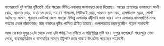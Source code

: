 বাগেরহাটে দুই ঘণ্টার বৃষ্টিতেই পৌর শহরের বিভিন্ন এলাকায় জলাবদ্ধতা দেখা দিয়েছে। শহরের প্রাণকেন্দ্র খানজাহান আলী রোড, সাধনার মোড়, রাহাতের মোড়, শহরের শালতলা, পিটিআই মোড়, খারদার স্কুল রোড, হাসপাতাল সড়ক, পোস্ট অফিসের সামনে, পুরাতন কোর্টসহ জেলা সদরের বিভিন্ন এলাকায় হাঁটুপানি জমে যায়। এসব এলাকার ব্যবসাপ্রতিষ্ঠানসহ শহরের প্রধান কাঁচাবাজার, মাছ বাজারও বৃষ্টির পানিতে প্লাবিত হয়েছে। জলাবদ্ধতায় চরম দুর্ভোগে পড়েন শহরবাসী।

আজ রোববার দুপুর ১২টা থেকে বেলা ২টা পর্যন্ত টানা বৃষ্টিতে এ পরিস্থিতির সৃষ্টি হয়। দুপুরে বাগেরহাট শহর ঘুরে দেখা গেছে, ব্যবসাপ্রতিষ্ঠান ও বাসাবাড়ির সামনে হাঁটুপানি জমে থাকায় উৎকণ্ঠায় পড়েছেন শহরবাসী।
